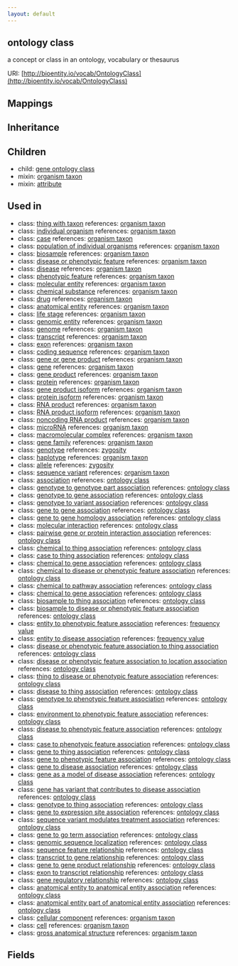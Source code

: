 ```yaml
---
layout: default
---
```


## ontology class


a concept or class in an ontology, vocabulary or thesaurus

URI: [http://bioentity.io/vocab/OntologyClass](http://bioentity.io/vocab/OntologyClass)
## Mappings


## Inheritance


## Children

 *  child: [gene ontology class](GeneOntologyClass.html)
 *  mixin: [organism taxon](OrganismTaxon.html)
 *  mixin: [attribute](Attribute.html)

## Used in

 *  class: [thing with taxon](ThingWithTaxon.html) references: [organism taxon](OrganismTaxon.html)
 *  class: [individual organism](IndividualOrganism.html) references: [organism taxon](OrganismTaxon.html)
 *  class: [case](Case.html) references: [organism taxon](OrganismTaxon.html)
 *  class: [population of individual organisms](PopulationOfIndividualOrganisms.html) references: [organism taxon](OrganismTaxon.html)
 *  class: [biosample](Biosample.html) references: [organism taxon](OrganismTaxon.html)
 *  class: [disease or phenotypic feature](DiseaseOrPhenotypicFeature.html) references: [organism taxon](OrganismTaxon.html)
 *  class: [disease](Disease.html) references: [organism taxon](OrganismTaxon.html)
 *  class: [phenotypic feature](PhenotypicFeature.html) references: [organism taxon](OrganismTaxon.html)
 *  class: [molecular entity](MolecularEntity.html) references: [organism taxon](OrganismTaxon.html)
 *  class: [chemical substance](ChemicalSubstance.html) references: [organism taxon](OrganismTaxon.html)
 *  class: [drug](Drug.html) references: [organism taxon](OrganismTaxon.html)
 *  class: [anatomical entity](AnatomicalEntity.html) references: [organism taxon](OrganismTaxon.html)
 *  class: [life stage](LifeStage.html) references: [organism taxon](OrganismTaxon.html)
 *  class: [genomic entity](GenomicEntity.html) references: [organism taxon](OrganismTaxon.html)
 *  class: [genome](Genome.html) references: [organism taxon](OrganismTaxon.html)
 *  class: [transcript](Transcript.html) references: [organism taxon](OrganismTaxon.html)
 *  class: [exon](Exon.html) references: [organism taxon](OrganismTaxon.html)
 *  class: [coding sequence](CodingSequence.html) references: [organism taxon](OrganismTaxon.html)
 *  class: [gene or gene product](GeneOrGeneProduct.html) references: [organism taxon](OrganismTaxon.html)
 *  class: [gene](Gene.html) references: [organism taxon](OrganismTaxon.html)
 *  class: [gene product](GeneProduct.html) references: [organism taxon](OrganismTaxon.html)
 *  class: [protein](Protein.html) references: [organism taxon](OrganismTaxon.html)
 *  class: [gene product isoform](GeneProductIsoform.html) references: [organism taxon](OrganismTaxon.html)
 *  class: [protein isoform](ProteinIsoform.html) references: [organism taxon](OrganismTaxon.html)
 *  class: [RNA product](RnaProduct.html) references: [organism taxon](OrganismTaxon.html)
 *  class: [RNA product isoform](RnaProductIsoform.html) references: [organism taxon](OrganismTaxon.html)
 *  class: [noncoding RNA product](NoncodingRnaProduct.html) references: [organism taxon](OrganismTaxon.html)
 *  class: [microRNA](Microrna.html) references: [organism taxon](OrganismTaxon.html)
 *  class: [macromolecular complex](MacromolecularComplex.html) references: [organism taxon](OrganismTaxon.html)
 *  class: [gene family](GeneFamily.html) references: [organism taxon](OrganismTaxon.html)
 *  class: [genotype](Genotype.html) references: [zygosity](Zygosity.html)
 *  class: [haplotype](Haplotype.html) references: [organism taxon](OrganismTaxon.html)
 *  class: [allele](Allele.html) references: [zygosity](Zygosity.html)
 *  class: [sequence variant](SequenceVariant.html) references: [organism taxon](OrganismTaxon.html)
 *  class: [association](Association.html) references: [ontology class](OntologyClass.html)
 *  class: [genotype to genotype part association](GenotypeToGenotypePartAssociation.html) references: [ontology class](OntologyClass.html)
 *  class: [genotype to gene association](GenotypeToGeneAssociation.html) references: [ontology class](OntologyClass.html)
 *  class: [genotype to variant association](GenotypeToVariantAssociation.html) references: [ontology class](OntologyClass.html)
 *  class: [gene to gene association](GeneToGeneAssociation.html) references: [ontology class](OntologyClass.html)
 *  class: [gene to gene homology association](GeneToGeneHomologyAssociation.html) references: [ontology class](OntologyClass.html)
 *  class: [molecular interaction](MolecularInteraction.html) references: [ontology class](OntologyClass.html)
 *  class: [pairwise gene or protein interaction association](PairwiseGeneOrProteinInteractionAssociation.html) references: [ontology class](OntologyClass.html)
 *  class: [chemical to thing association](ChemicalToThingAssociation.html) references: [ontology class](OntologyClass.html)
 *  class: [case to thing association](CaseToThingAssociation.html) references: [ontology class](OntologyClass.html)
 *  class: [chemical to gene association](ChemicalToGeneAssociation.html) references: [ontology class](OntologyClass.html)
 *  class: [chemical to disease or phenotypic feature association](ChemicalToDiseaseOrPhenotypicFeatureAssociation.html) references: [ontology class](OntologyClass.html)
 *  class: [chemical to pathway association](ChemicalToPathwayAssociation.html) references: [ontology class](OntologyClass.html)
 *  class: [chemical to gene association](ChemicalToGeneAssociation.html) references: [ontology class](OntologyClass.html)
 *  class: [biosample to thing association](BiosampleToThingAssociation.html) references: [ontology class](OntologyClass.html)
 *  class: [biosample to disease or phenotypic feature association](BiosampleToDiseaseOrPhenotypicFeatureAssociation.html) references: [ontology class](OntologyClass.html)
 *  class: [entity to phenotypic feature association](EntityToPhenotypicFeatureAssociation.html) references: [frequency value](FrequencyValue.html)
 *  class: [entity to disease association](EntityToDiseaseAssociation.html) references: [frequency value](FrequencyValue.html)
 *  class: [disease or phenotypic feature association to thing association](DiseaseOrPhenotypicFeatureAssociationToThingAssociation.html) references: [ontology class](OntologyClass.html)
 *  class: [disease or phenotypic feature association to location association](DiseaseOrPhenotypicFeatureAssociationToLocationAssociation.html) references: [ontology class](OntologyClass.html)
 *  class: [thing to disease or phenotypic feature association](ThingToDiseaseOrPhenotypicFeatureAssociation.html) references: [ontology class](OntologyClass.html)
 *  class: [disease to thing association](DiseaseToThingAssociation.html) references: [ontology class](OntologyClass.html)
 *  class: [genotype to phenotypic feature association](GenotypeToPhenotypicFeatureAssociation.html) references: [ontology class](OntologyClass.html)
 *  class: [environment to phenotypic feature association](EnvironmentToPhenotypicFeatureAssociation.html) references: [ontology class](OntologyClass.html)
 *  class: [disease to phenotypic feature association](DiseaseToPhenotypicFeatureAssociation.html) references: [ontology class](OntologyClass.html)
 *  class: [case to phenotypic feature association](CaseToPhenotypicFeatureAssociation.html) references: [ontology class](OntologyClass.html)
 *  class: [gene to thing association](GeneToThingAssociation.html) references: [ontology class](OntologyClass.html)
 *  class: [gene to phenotypic feature association](GeneToPhenotypicFeatureAssociation.html) references: [ontology class](OntologyClass.html)
 *  class: [gene to disease association](GeneToDiseaseAssociation.html) references: [ontology class](OntologyClass.html)
 *  class: [gene as a model of disease association](GeneAsAModelOfDiseaseAssociation.html) references: [ontology class](OntologyClass.html)
 *  class: [gene has variant that contributes to disease association](GeneHasVariantThatContributesToDiseaseAssociation.html) references: [ontology class](OntologyClass.html)
 *  class: [genotype to thing association](GenotypeToThingAssociation.html) references: [ontology class](OntologyClass.html)
 *  class: [gene to expression site association](GeneToExpressionSiteAssociation.html) references: [ontology class](OntologyClass.html)
 *  class: [sequence variant modulates treatment association](SequenceVariantModulatesTreatmentAssociation.html) references: [ontology class](OntologyClass.html)
 *  class: [gene to go term association](GeneToGoTermAssociation.html) references: [ontology class](OntologyClass.html)
 *  class: [genomic sequence localization](GenomicSequenceLocalization.html) references: [ontology class](OntologyClass.html)
 *  class: [sequence feature relationship](SequenceFeatureRelationship.html) references: [ontology class](OntologyClass.html)
 *  class: [transcript to gene relationship](TranscriptToGeneRelationship.html) references: [ontology class](OntologyClass.html)
 *  class: [gene to gene product relationship](GeneToGeneProductRelationship.html) references: [ontology class](OntologyClass.html)
 *  class: [exon to transcript relationship](ExonToTranscriptRelationship.html) references: [ontology class](OntologyClass.html)
 *  class: [gene regulatory relationship](GeneRegulatoryRelationship.html) references: [ontology class](OntologyClass.html)
 *  class: [anatomical entity to anatomical entity association](AnatomicalEntityToAnatomicalEntityAssociation.html) references: [ontology class](OntologyClass.html)
 *  class: [anatomical entity part of anatomical entity association](AnatomicalEntityPartOfAnatomicalEntityAssociation.html) references: [ontology class](OntologyClass.html)
 *  class: [cellular component](CellularComponent.html) references: [organism taxon](OrganismTaxon.html)
 *  class: [cell](Cell.html) references: [organism taxon](OrganismTaxon.html)
 *  class: [gross anatomical structure](GrossAnatomicalStructure.html) references: [organism taxon](OrganismTaxon.html)

## Fields

